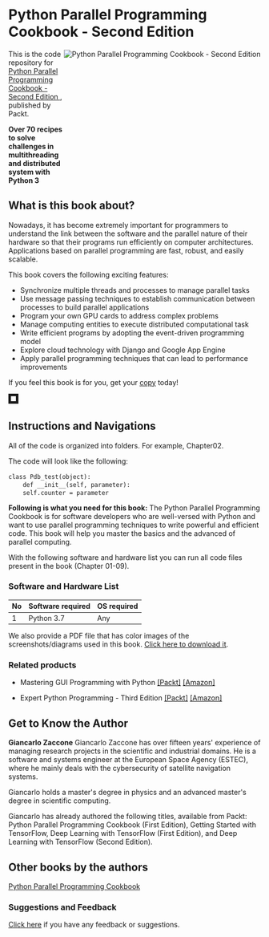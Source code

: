 # Python Parallel Programming Cookbook - Second Edition 

<a href="https://www.packtpub.com/programming/python-parallel-programming-cookbook?utm_source=github&utm_medium=repository&utm_campaign=9781789533736"><img src="https://www.packtpub.com/media/catalog/product/cache/e4d64343b1bc593f1c5348fe05efa4a6/9/7/9781789533736-original.jpeg" alt="Python Parallel Programming Cookbook - Second Edition " height="256px" align="right"></a>

This is the code repository for [Python Parallel Programming Cookbook - Second Edition ](https://www.packtpub.com/programming/python-parallel-programming-cookbook?utm_source=github&utm_medium=repository&utm_campaign=9781789533736), published by Packt.

**Over 70 recipes to solve challenges in multithreading and distributed system with Python 3**

## What is this book about?
Nowadays, it has become extremely important for programmers to understand the link between the software and the parallel nature of their hardware so that their programs run efficiently on computer architectures. Applications based on parallel programming are fast, robust, and easily scalable.
<pagebreak/>

This book covers the following exciting features:
* Synchronize multiple threads and processes to manage parallel tasks 
* Use message passing techniques to establish communication between processes to build parallel applications 
* Program your own GPU cards to address complex problems 
* Manage computing entities to execute distributed computational task 
* Write efficient programs by adopting the event-driven programming model 
* Explore cloud technology with Django and Google App Engine 
* Apply parallel programming techniques that can lead to performance improvements

If you feel this book is for you, get your [copy](https://www.amazon.com/dp/1789533732) today!

<a href="https://www.packtpub.com/?utm_source=github&utm_medium=banner&utm_campaign=GitHubBanner"><img src="https://raw.githubusercontent.com/PacktPublishing/GitHub/master/GitHub.png" 
alt="https://www.packtpub.com/" border="5" /></a>

## Instructions and Navigations
All of the code is organized into folders. For example, Chapter02.

The code will look like the following:
```
class Pdb_test(object):
    def __init__(self, parameter):
    self.counter = parameter
```

**Following is what you need for this book:**
The Python Parallel Programming Cookbook is for software developers who are well-versed with Python and want to use parallel programming techniques to write powerful and efficient code. This book will help you master the basics and the advanced of parallel computing.	

With the following software and hardware list you can run all code files present in the book (Chapter 01-09).
### Software and Hardware List
| No | Software required | OS required |
| -------- | ------------------------------------ | ----------------------------------- |
| 1 | Python 3.7 | Any |


We also provide a PDF file that has color images of the screenshots/diagrams used in this book. [Click here to download it](https://static.packt-cdn.com/downloads/9781789533736_ColorImages.pdf).

### Related products
* Mastering GUI Programming with Python  [[Packt]](https://www.packtpub.com/in/application-development/mastering-gui-programming-python?utm_source=github&utm_medium=repository&utm_campaign=9781789612905) [[Amazon]](https://www.amazon.com/dp/178961290X)

* Expert Python Programming - Third Edition  [[Packt]](https://www.packtpub.com/in/application-development/expert-python-programming-third-edition?utm_source=github&utm_medium=repository&utm_campaign=9781789808896) [[Amazon]](https://www.amazon.com/dp/1789808898)

## Get to Know the Author
**Giancarlo Zaccone**
Giancarlo Zaccone has over fifteen years' experience of managing research projects in the scientific and industrial domains. He is a software and systems engineer at the European Space Agency (ESTEC), where he mainly deals with the cybersecurity of satellite navigation systems.

Giancarlo holds a master's degree in physics and an advanced master's degree in scientific computing.

Giancarlo has already authored the following titles, available from Packt: Python Parallel Programming Cookbook (First Edition), Getting Started with TensorFlow, Deep Learning with TensorFlow (First Edition), and Deep Learning with TensorFlow (Second Edition).

## Other books by the authors
[Python Parallel Programming Cookbook ](https://www.packtpub.com/application-development/python-parallel-programming-cookbook?utm_source=github&utm_medium=repository&utm_campaign=9781785289583)

### Suggestions and Feedback
[Click here](https://docs.google.com/forms/d/e/1FAIpQLSdy7dATC6QmEL81FIUuymZ0Wy9vH1jHkvpY57OiMeKGqib_Ow/viewform) if you have any feedback or suggestions.
<pagebreak/>
